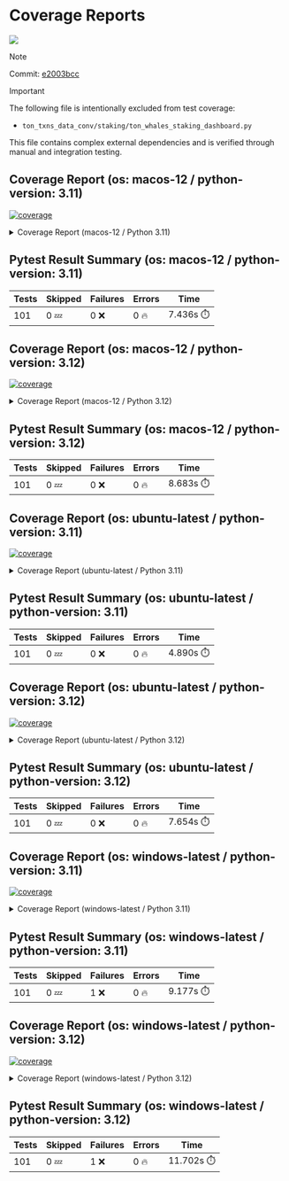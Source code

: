 # Coverage Reports
[![](https://github.com/7rikazhexde/ton-txns-data-conv/actions/workflows/test_branch.yml/badge.svg)](https://github.com/7rikazhexde/ton-txns-data-conv/actions/workflows/test_branch.yml)

> [!Note]
> 
> Commit: [e2003bcc](https://github.com/7rikazhexde/ton-txns-data-conv/tree/e2003bcc)

> [!Important]
> The following file is intentionally excluded from test coverage:
> - `ton_txns_data_conv/staking/ton_whales_staking_dashboard.py`
> 
> This file contains complex external dependencies and is verified through manual and integration testing.
> 
## Coverage Report (os: macos-12 / python-version: 3.11)
<a href="https://github.com/7rikazhexde/ton-txns-data-conv/blob/e2003bcc44d9b5538ed4404ec7d2c73d9da3d9a9/README.md"><img alt="coverage" src="https://img.shields.io/badge/coverage-100%25-brightgreen.svg" /></a><details><summary>Coverage Report (macos-12 / Python 3.11) </summary><table><tr><th>File</th><th>Stmts</th><th>Miss</th><th>Cover</th><th>Missing</th></tr><tbody><tr><td><a href="https://github.com/7rikazhexde/ton-txns-data-conv/blob/e2003bcc44d9b5538ed4404ec7d2c73d9da3d9a9/ton_txns_data_conv/__init__.py">\_\_init\_\_.py</a></td><td>0</td><td>0</td><td>100%</td><td>&nbsp;</td></tr><tr><td colspan="5"><b>account</b></td></tr><tr><td>&nbsp; &nbsp;<a href="https://github.com/7rikazhexde/ton-txns-data-conv/blob/e2003bcc44d9b5538ed4404ec7d2c73d9da3d9a9/ton_txns_data_conv/account/__init__.py">\_\_init\_\_.py</a></td><td>0</td><td>0</td><td>100%</td><td>&nbsp;</td></tr><tr><td>&nbsp; &nbsp;<a href="https://github.com/7rikazhexde/ton-txns-data-conv/blob/e2003bcc44d9b5538ed4404ec7d2c73d9da3d9a9/ton_txns_data_conv/account/get_latest_ton_amount_calculation.py">get_latest_ton_amount_calculation.py</a></td><td>71</td><td>0</td><td>100%</td><td>&nbsp;</td></tr><tr><td>&nbsp; &nbsp;<a href="https://github.com/7rikazhexde/ton-txns-data-conv/blob/e2003bcc44d9b5538ed4404ec7d2c73d9da3d9a9/ton_txns_data_conv/account/get_latest_ton_amount_calculation_async_aiohttp.py">get_latest_ton_amount_calculation_async_aiohttp.py</a></td><td>86</td><td>0</td><td>100%</td><td>&nbsp;</td></tr><tr><td>&nbsp; &nbsp;<a href="https://github.com/7rikazhexde/ton-txns-data-conv/blob/e2003bcc44d9b5538ed4404ec7d2c73d9da3d9a9/ton_txns_data_conv/account/get_latest_ton_amount_calculation_sync.py">get_latest_ton_amount_calculation_sync.py</a></td><td>87</td><td>0</td><td>100%</td><td>&nbsp;</td></tr><tr><td>&nbsp; &nbsp;<a href="https://github.com/7rikazhexde/ton-txns-data-conv/blob/e2003bcc44d9b5538ed4404ec7d2c73d9da3d9a9/ton_txns_data_conv/account/get_ton_txns_api.py">get_ton_txns_api.py</a></td><td>55</td><td>0</td><td>100%</td><td>&nbsp;</td></tr><tr><td colspan="5"><b>staking</b></td></tr><tr><td>&nbsp; &nbsp;<a href="https://github.com/7rikazhexde/ton-txns-data-conv/blob/e2003bcc44d9b5538ed4404ec7d2c73d9da3d9a9/ton_txns_data_conv/staking/__init__.py">\_\_init\_\_.py</a></td><td>0</td><td>0</td><td>100%</td><td>&nbsp;</td></tr><tr><td>&nbsp; &nbsp;<a href="https://github.com/7rikazhexde/ton-txns-data-conv/blob/e2003bcc44d9b5538ed4404ec7d2c73d9da3d9a9/ton_txns_data_conv/staking/create_ton_stkrwd_cryptact_custom.py">create_ton_stkrwd_cryptact_custom.py</a></td><td>40</td><td>0</td><td>100%</td><td>&nbsp;</td></tr><tr><td colspan="5"><b>utils</b></td></tr><tr><td>&nbsp; &nbsp;<a href="https://github.com/7rikazhexde/ton-txns-data-conv/blob/e2003bcc44d9b5538ed4404ec7d2c73d9da3d9a9/ton_txns_data_conv/utils/__init__.py">\_\_init\_\_.py</a></td><td>0</td><td>0</td><td>100%</td><td>&nbsp;</td></tr><tr><td>&nbsp; &nbsp;<a href="https://github.com/7rikazhexde/ton-txns-data-conv/blob/e2003bcc44d9b5538ed4404ec7d2c73d9da3d9a9/ton_txns_data_conv/utils/config_loader.py">config_loader.py</a></td><td>20</td><td>0</td><td>100%</td><td>&nbsp;</td></tr><tr><td>&nbsp; &nbsp;<a href="https://github.com/7rikazhexde/ton-txns-data-conv/blob/e2003bcc44d9b5538ed4404ec7d2c73d9da3d9a9/ton_txns_data_conv/utils/ton_address_conv.py">ton_address_conv.py</a></td><td>10</td><td>0</td><td>100%</td><td>&nbsp;</td></tr><tr><td><b>TOTAL</b></td><td><b>369</b></td><td><b>0</b></td><td><b>100%</b></td><td>&nbsp;</td></tr></tbody></table></details>

## Pytest Result Summary (os: macos-12 / python-version: 3.11)
| Tests | Skipped | Failures | Errors | Time |
| ----- | ------- | -------- | -------- | ------------------ |
| 101 | 0 :zzz: | 0 :x: | 0 :fire: | 7.436s :stopwatch: |


## Coverage Report (os: macos-12 / python-version: 3.12)
<a href="https://github.com/7rikazhexde/ton-txns-data-conv/blob/e2003bcc44d9b5538ed4404ec7d2c73d9da3d9a9/README.md"><img alt="coverage" src="https://img.shields.io/badge/coverage-100%25-brightgreen.svg" /></a><details><summary>Coverage Report (macos-12 / Python 3.12) </summary><table><tr><th>File</th><th>Stmts</th><th>Miss</th><th>Cover</th><th>Missing</th></tr><tbody><tr><td><a href="https://github.com/7rikazhexde/ton-txns-data-conv/blob/e2003bcc44d9b5538ed4404ec7d2c73d9da3d9a9/ton_txns_data_conv/__init__.py">\_\_init\_\_.py</a></td><td>0</td><td>0</td><td>100%</td><td>&nbsp;</td></tr><tr><td colspan="5"><b>account</b></td></tr><tr><td>&nbsp; &nbsp;<a href="https://github.com/7rikazhexde/ton-txns-data-conv/blob/e2003bcc44d9b5538ed4404ec7d2c73d9da3d9a9/ton_txns_data_conv/account/__init__.py">\_\_init\_\_.py</a></td><td>0</td><td>0</td><td>100%</td><td>&nbsp;</td></tr><tr><td>&nbsp; &nbsp;<a href="https://github.com/7rikazhexde/ton-txns-data-conv/blob/e2003bcc44d9b5538ed4404ec7d2c73d9da3d9a9/ton_txns_data_conv/account/get_latest_ton_amount_calculation.py">get_latest_ton_amount_calculation.py</a></td><td>71</td><td>0</td><td>100%</td><td>&nbsp;</td></tr><tr><td>&nbsp; &nbsp;<a href="https://github.com/7rikazhexde/ton-txns-data-conv/blob/e2003bcc44d9b5538ed4404ec7d2c73d9da3d9a9/ton_txns_data_conv/account/get_latest_ton_amount_calculation_async_aiohttp.py">get_latest_ton_amount_calculation_async_aiohttp.py</a></td><td>86</td><td>0</td><td>100%</td><td>&nbsp;</td></tr><tr><td>&nbsp; &nbsp;<a href="https://github.com/7rikazhexde/ton-txns-data-conv/blob/e2003bcc44d9b5538ed4404ec7d2c73d9da3d9a9/ton_txns_data_conv/account/get_latest_ton_amount_calculation_sync.py">get_latest_ton_amount_calculation_sync.py</a></td><td>87</td><td>0</td><td>100%</td><td>&nbsp;</td></tr><tr><td>&nbsp; &nbsp;<a href="https://github.com/7rikazhexde/ton-txns-data-conv/blob/e2003bcc44d9b5538ed4404ec7d2c73d9da3d9a9/ton_txns_data_conv/account/get_ton_txns_api.py">get_ton_txns_api.py</a></td><td>55</td><td>0</td><td>100%</td><td>&nbsp;</td></tr><tr><td colspan="5"><b>staking</b></td></tr><tr><td>&nbsp; &nbsp;<a href="https://github.com/7rikazhexde/ton-txns-data-conv/blob/e2003bcc44d9b5538ed4404ec7d2c73d9da3d9a9/ton_txns_data_conv/staking/__init__.py">\_\_init\_\_.py</a></td><td>0</td><td>0</td><td>100%</td><td>&nbsp;</td></tr><tr><td>&nbsp; &nbsp;<a href="https://github.com/7rikazhexde/ton-txns-data-conv/blob/e2003bcc44d9b5538ed4404ec7d2c73d9da3d9a9/ton_txns_data_conv/staking/create_ton_stkrwd_cryptact_custom.py">create_ton_stkrwd_cryptact_custom.py</a></td><td>40</td><td>0</td><td>100%</td><td>&nbsp;</td></tr><tr><td colspan="5"><b>utils</b></td></tr><tr><td>&nbsp; &nbsp;<a href="https://github.com/7rikazhexde/ton-txns-data-conv/blob/e2003bcc44d9b5538ed4404ec7d2c73d9da3d9a9/ton_txns_data_conv/utils/__init__.py">\_\_init\_\_.py</a></td><td>0</td><td>0</td><td>100%</td><td>&nbsp;</td></tr><tr><td>&nbsp; &nbsp;<a href="https://github.com/7rikazhexde/ton-txns-data-conv/blob/e2003bcc44d9b5538ed4404ec7d2c73d9da3d9a9/ton_txns_data_conv/utils/config_loader.py">config_loader.py</a></td><td>20</td><td>0</td><td>100%</td><td>&nbsp;</td></tr><tr><td>&nbsp; &nbsp;<a href="https://github.com/7rikazhexde/ton-txns-data-conv/blob/e2003bcc44d9b5538ed4404ec7d2c73d9da3d9a9/ton_txns_data_conv/utils/ton_address_conv.py">ton_address_conv.py</a></td><td>10</td><td>0</td><td>100%</td><td>&nbsp;</td></tr><tr><td><b>TOTAL</b></td><td><b>369</b></td><td><b>0</b></td><td><b>100%</b></td><td>&nbsp;</td></tr></tbody></table></details>

## Pytest Result Summary (os: macos-12 / python-version: 3.12)
| Tests | Skipped | Failures | Errors | Time |
| ----- | ------- | -------- | -------- | ------------------ |
| 101 | 0 :zzz: | 0 :x: | 0 :fire: | 8.683s :stopwatch: |


## Coverage Report (os: ubuntu-latest / python-version: 3.11)
<a href="https://github.com/7rikazhexde/ton-txns-data-conv/blob/e2003bcc44d9b5538ed4404ec7d2c73d9da3d9a9/README.md"><img alt="coverage" src="https://img.shields.io/badge/coverage-100%25-brightgreen.svg" /></a><details><summary>Coverage Report (ubuntu-latest / Python 3.11) </summary><table><tr><th>File</th><th>Stmts</th><th>Miss</th><th>Cover</th><th>Missing</th></tr><tbody><tr><td><a href="https://github.com/7rikazhexde/ton-txns-data-conv/blob/e2003bcc44d9b5538ed4404ec7d2c73d9da3d9a9/ton_txns_data_conv/__init__.py">\_\_init\_\_.py</a></td><td>0</td><td>0</td><td>100%</td><td>&nbsp;</td></tr><tr><td colspan="5"><b>account</b></td></tr><tr><td>&nbsp; &nbsp;<a href="https://github.com/7rikazhexde/ton-txns-data-conv/blob/e2003bcc44d9b5538ed4404ec7d2c73d9da3d9a9/ton_txns_data_conv/account/__init__.py">\_\_init\_\_.py</a></td><td>0</td><td>0</td><td>100%</td><td>&nbsp;</td></tr><tr><td>&nbsp; &nbsp;<a href="https://github.com/7rikazhexde/ton-txns-data-conv/blob/e2003bcc44d9b5538ed4404ec7d2c73d9da3d9a9/ton_txns_data_conv/account/get_latest_ton_amount_calculation.py">get_latest_ton_amount_calculation.py</a></td><td>71</td><td>0</td><td>100%</td><td>&nbsp;</td></tr><tr><td>&nbsp; &nbsp;<a href="https://github.com/7rikazhexde/ton-txns-data-conv/blob/e2003bcc44d9b5538ed4404ec7d2c73d9da3d9a9/ton_txns_data_conv/account/get_latest_ton_amount_calculation_async_aiohttp.py">get_latest_ton_amount_calculation_async_aiohttp.py</a></td><td>86</td><td>0</td><td>100%</td><td>&nbsp;</td></tr><tr><td>&nbsp; &nbsp;<a href="https://github.com/7rikazhexde/ton-txns-data-conv/blob/e2003bcc44d9b5538ed4404ec7d2c73d9da3d9a9/ton_txns_data_conv/account/get_latest_ton_amount_calculation_sync.py">get_latest_ton_amount_calculation_sync.py</a></td><td>87</td><td>0</td><td>100%</td><td>&nbsp;</td></tr><tr><td>&nbsp; &nbsp;<a href="https://github.com/7rikazhexde/ton-txns-data-conv/blob/e2003bcc44d9b5538ed4404ec7d2c73d9da3d9a9/ton_txns_data_conv/account/get_ton_txns_api.py">get_ton_txns_api.py</a></td><td>55</td><td>0</td><td>100%</td><td>&nbsp;</td></tr><tr><td colspan="5"><b>staking</b></td></tr><tr><td>&nbsp; &nbsp;<a href="https://github.com/7rikazhexde/ton-txns-data-conv/blob/e2003bcc44d9b5538ed4404ec7d2c73d9da3d9a9/ton_txns_data_conv/staking/__init__.py">\_\_init\_\_.py</a></td><td>0</td><td>0</td><td>100%</td><td>&nbsp;</td></tr><tr><td>&nbsp; &nbsp;<a href="https://github.com/7rikazhexde/ton-txns-data-conv/blob/e2003bcc44d9b5538ed4404ec7d2c73d9da3d9a9/ton_txns_data_conv/staking/create_ton_stkrwd_cryptact_custom.py">create_ton_stkrwd_cryptact_custom.py</a></td><td>40</td><td>0</td><td>100%</td><td>&nbsp;</td></tr><tr><td colspan="5"><b>utils</b></td></tr><tr><td>&nbsp; &nbsp;<a href="https://github.com/7rikazhexde/ton-txns-data-conv/blob/e2003bcc44d9b5538ed4404ec7d2c73d9da3d9a9/ton_txns_data_conv/utils/__init__.py">\_\_init\_\_.py</a></td><td>0</td><td>0</td><td>100%</td><td>&nbsp;</td></tr><tr><td>&nbsp; &nbsp;<a href="https://github.com/7rikazhexde/ton-txns-data-conv/blob/e2003bcc44d9b5538ed4404ec7d2c73d9da3d9a9/ton_txns_data_conv/utils/config_loader.py">config_loader.py</a></td><td>20</td><td>0</td><td>100%</td><td>&nbsp;</td></tr><tr><td>&nbsp; &nbsp;<a href="https://github.com/7rikazhexde/ton-txns-data-conv/blob/e2003bcc44d9b5538ed4404ec7d2c73d9da3d9a9/ton_txns_data_conv/utils/ton_address_conv.py">ton_address_conv.py</a></td><td>10</td><td>0</td><td>100%</td><td>&nbsp;</td></tr><tr><td><b>TOTAL</b></td><td><b>369</b></td><td><b>0</b></td><td><b>100%</b></td><td>&nbsp;</td></tr></tbody></table></details>

## Pytest Result Summary (os: ubuntu-latest / python-version: 3.11)
| Tests | Skipped | Failures | Errors | Time |
| ----- | ------- | -------- | -------- | ------------------ |
| 101 | 0 :zzz: | 0 :x: | 0 :fire: | 4.890s :stopwatch: |


## Coverage Report (os: ubuntu-latest / python-version: 3.12)
<a href="https://github.com/7rikazhexde/ton-txns-data-conv/blob/e2003bcc44d9b5538ed4404ec7d2c73d9da3d9a9/README.md"><img alt="coverage" src="https://img.shields.io/badge/coverage-100%25-brightgreen.svg" /></a><details><summary>Coverage Report (ubuntu-latest / Python 3.12) </summary><table><tr><th>File</th><th>Stmts</th><th>Miss</th><th>Cover</th><th>Missing</th></tr><tbody><tr><td><a href="https://github.com/7rikazhexde/ton-txns-data-conv/blob/e2003bcc44d9b5538ed4404ec7d2c73d9da3d9a9/ton_txns_data_conv/__init__.py">\_\_init\_\_.py</a></td><td>0</td><td>0</td><td>100%</td><td>&nbsp;</td></tr><tr><td colspan="5"><b>account</b></td></tr><tr><td>&nbsp; &nbsp;<a href="https://github.com/7rikazhexde/ton-txns-data-conv/blob/e2003bcc44d9b5538ed4404ec7d2c73d9da3d9a9/ton_txns_data_conv/account/__init__.py">\_\_init\_\_.py</a></td><td>0</td><td>0</td><td>100%</td><td>&nbsp;</td></tr><tr><td>&nbsp; &nbsp;<a href="https://github.com/7rikazhexde/ton-txns-data-conv/blob/e2003bcc44d9b5538ed4404ec7d2c73d9da3d9a9/ton_txns_data_conv/account/get_latest_ton_amount_calculation.py">get_latest_ton_amount_calculation.py</a></td><td>71</td><td>0</td><td>100%</td><td>&nbsp;</td></tr><tr><td>&nbsp; &nbsp;<a href="https://github.com/7rikazhexde/ton-txns-data-conv/blob/e2003bcc44d9b5538ed4404ec7d2c73d9da3d9a9/ton_txns_data_conv/account/get_latest_ton_amount_calculation_async_aiohttp.py">get_latest_ton_amount_calculation_async_aiohttp.py</a></td><td>86</td><td>0</td><td>100%</td><td>&nbsp;</td></tr><tr><td>&nbsp; &nbsp;<a href="https://github.com/7rikazhexde/ton-txns-data-conv/blob/e2003bcc44d9b5538ed4404ec7d2c73d9da3d9a9/ton_txns_data_conv/account/get_latest_ton_amount_calculation_sync.py">get_latest_ton_amount_calculation_sync.py</a></td><td>87</td><td>0</td><td>100%</td><td>&nbsp;</td></tr><tr><td>&nbsp; &nbsp;<a href="https://github.com/7rikazhexde/ton-txns-data-conv/blob/e2003bcc44d9b5538ed4404ec7d2c73d9da3d9a9/ton_txns_data_conv/account/get_ton_txns_api.py">get_ton_txns_api.py</a></td><td>55</td><td>0</td><td>100%</td><td>&nbsp;</td></tr><tr><td colspan="5"><b>staking</b></td></tr><tr><td>&nbsp; &nbsp;<a href="https://github.com/7rikazhexde/ton-txns-data-conv/blob/e2003bcc44d9b5538ed4404ec7d2c73d9da3d9a9/ton_txns_data_conv/staking/__init__.py">\_\_init\_\_.py</a></td><td>0</td><td>0</td><td>100%</td><td>&nbsp;</td></tr><tr><td>&nbsp; &nbsp;<a href="https://github.com/7rikazhexde/ton-txns-data-conv/blob/e2003bcc44d9b5538ed4404ec7d2c73d9da3d9a9/ton_txns_data_conv/staking/create_ton_stkrwd_cryptact_custom.py">create_ton_stkrwd_cryptact_custom.py</a></td><td>40</td><td>0</td><td>100%</td><td>&nbsp;</td></tr><tr><td colspan="5"><b>utils</b></td></tr><tr><td>&nbsp; &nbsp;<a href="https://github.com/7rikazhexde/ton-txns-data-conv/blob/e2003bcc44d9b5538ed4404ec7d2c73d9da3d9a9/ton_txns_data_conv/utils/__init__.py">\_\_init\_\_.py</a></td><td>0</td><td>0</td><td>100%</td><td>&nbsp;</td></tr><tr><td>&nbsp; &nbsp;<a href="https://github.com/7rikazhexde/ton-txns-data-conv/blob/e2003bcc44d9b5538ed4404ec7d2c73d9da3d9a9/ton_txns_data_conv/utils/config_loader.py">config_loader.py</a></td><td>20</td><td>0</td><td>100%</td><td>&nbsp;</td></tr><tr><td>&nbsp; &nbsp;<a href="https://github.com/7rikazhexde/ton-txns-data-conv/blob/e2003bcc44d9b5538ed4404ec7d2c73d9da3d9a9/ton_txns_data_conv/utils/ton_address_conv.py">ton_address_conv.py</a></td><td>10</td><td>0</td><td>100%</td><td>&nbsp;</td></tr><tr><td><b>TOTAL</b></td><td><b>369</b></td><td><b>0</b></td><td><b>100%</b></td><td>&nbsp;</td></tr></tbody></table></details>

## Pytest Result Summary (os: ubuntu-latest / python-version: 3.12)
| Tests | Skipped | Failures | Errors | Time |
| ----- | ------- | -------- | -------- | ------------------ |
| 101 | 0 :zzz: | 0 :x: | 0 :fire: | 7.654s :stopwatch: |


## Coverage Report (os: windows-latest / python-version: 3.11)
<a href="https://github.com/7rikazhexde/ton-txns-data-conv/blob/e2003bcc44d9b5538ed4404ec7d2c73d9da3d9a9/README.md"><img alt="coverage" src="https://img.shields.io/badge/coverage-100%25-brightgreen.svg" /></a><details><summary>Coverage Report (windows-latest / Python 3.11) </summary><table><tr><th>File</th><th>Stmts</th><th>Miss</th><th>Cover</th><th>Missing</th></tr><tbody><tr><td><a href="https://github.com/7rikazhexde/ton-txns-data-conv/blob/e2003bcc44d9b5538ed4404ec7d2c73d9da3d9a9/ton_txns_data_conv/__init__.py">\_\_init\_\_.py</a></td><td>0</td><td>0</td><td>100%</td><td>&nbsp;</td></tr><tr><td colspan="5"><b>account</b></td></tr><tr><td>&nbsp; &nbsp;<a href="https://github.com/7rikazhexde/ton-txns-data-conv/blob/e2003bcc44d9b5538ed4404ec7d2c73d9da3d9a9/ton_txns_data_conv/account/__init__.py">\_\_init\_\_.py</a></td><td>0</td><td>0</td><td>100%</td><td>&nbsp;</td></tr><tr><td>&nbsp; &nbsp;<a href="https://github.com/7rikazhexde/ton-txns-data-conv/blob/e2003bcc44d9b5538ed4404ec7d2c73d9da3d9a9/ton_txns_data_conv/account/get_latest_ton_amount_calculation.py">get_latest_ton_amount_calculation.py</a></td><td>71</td><td>0</td><td>100%</td><td>&nbsp;</td></tr><tr><td>&nbsp; &nbsp;<a href="https://github.com/7rikazhexde/ton-txns-data-conv/blob/e2003bcc44d9b5538ed4404ec7d2c73d9da3d9a9/ton_txns_data_conv/account/get_latest_ton_amount_calculation_async_aiohttp.py">get_latest_ton_amount_calculation_async_aiohttp.py</a></td><td>86</td><td>0</td><td>100%</td><td>&nbsp;</td></tr><tr><td>&nbsp; &nbsp;<a href="https://github.com/7rikazhexde/ton-txns-data-conv/blob/e2003bcc44d9b5538ed4404ec7d2c73d9da3d9a9/ton_txns_data_conv/account/get_latest_ton_amount_calculation_sync.py">get_latest_ton_amount_calculation_sync.py</a></td><td>87</td><td>0</td><td>100%</td><td>&nbsp;</td></tr><tr><td>&nbsp; &nbsp;<a href="https://github.com/7rikazhexde/ton-txns-data-conv/blob/e2003bcc44d9b5538ed4404ec7d2c73d9da3d9a9/ton_txns_data_conv/account/get_ton_txns_api.py">get_ton_txns_api.py</a></td><td>55</td><td>0</td><td>100%</td><td>&nbsp;</td></tr><tr><td colspan="5"><b>staking</b></td></tr><tr><td>&nbsp; &nbsp;<a href="https://github.com/7rikazhexde/ton-txns-data-conv/blob/e2003bcc44d9b5538ed4404ec7d2c73d9da3d9a9/ton_txns_data_conv/staking/__init__.py">\_\_init\_\_.py</a></td><td>0</td><td>0</td><td>100%</td><td>&nbsp;</td></tr><tr><td>&nbsp; &nbsp;<a href="https://github.com/7rikazhexde/ton-txns-data-conv/blob/e2003bcc44d9b5538ed4404ec7d2c73d9da3d9a9/ton_txns_data_conv/staking/create_ton_stkrwd_cryptact_custom.py">create_ton_stkrwd_cryptact_custom.py</a></td><td>40</td><td>0</td><td>100%</td><td>&nbsp;</td></tr><tr><td colspan="5"><b>utils</b></td></tr><tr><td>&nbsp; &nbsp;<a href="https://github.com/7rikazhexde/ton-txns-data-conv/blob/e2003bcc44d9b5538ed4404ec7d2c73d9da3d9a9/ton_txns_data_conv/utils/__init__.py">\_\_init\_\_.py</a></td><td>0</td><td>0</td><td>100%</td><td>&nbsp;</td></tr><tr><td>&nbsp; &nbsp;<a href="https://github.com/7rikazhexde/ton-txns-data-conv/blob/e2003bcc44d9b5538ed4404ec7d2c73d9da3d9a9/ton_txns_data_conv/utils/config_loader.py">config_loader.py</a></td><td>20</td><td>0</td><td>100%</td><td>&nbsp;</td></tr><tr><td>&nbsp; &nbsp;<a href="https://github.com/7rikazhexde/ton-txns-data-conv/blob/e2003bcc44d9b5538ed4404ec7d2c73d9da3d9a9/ton_txns_data_conv/utils/ton_address_conv.py">ton_address_conv.py</a></td><td>10</td><td>0</td><td>100%</td><td>&nbsp;</td></tr><tr><td><b>TOTAL</b></td><td><b>369</b></td><td><b>0</b></td><td><b>100%</b></td><td>&nbsp;</td></tr></tbody></table></details>

## Pytest Result Summary (os: windows-latest / python-version: 3.11)
| Tests | Skipped | Failures | Errors | Time |
| ----- | ------- | -------- | -------- | ------------------ |
| 101 | 0 :zzz: | 1 :x: | 0 :fire: | 9.177s :stopwatch: |


## Coverage Report (os: windows-latest / python-version: 3.12)
<a href="https://github.com/7rikazhexde/ton-txns-data-conv/blob/e2003bcc44d9b5538ed4404ec7d2c73d9da3d9a9/README.md"><img alt="coverage" src="https://img.shields.io/badge/coverage-100%25-brightgreen.svg" /></a><details><summary>Coverage Report (windows-latest / Python 3.12) </summary><table><tr><th>File</th><th>Stmts</th><th>Miss</th><th>Cover</th><th>Missing</th></tr><tbody><tr><td><a href="https://github.com/7rikazhexde/ton-txns-data-conv/blob/e2003bcc44d9b5538ed4404ec7d2c73d9da3d9a9/ton_txns_data_conv/__init__.py">\_\_init\_\_.py</a></td><td>0</td><td>0</td><td>100%</td><td>&nbsp;</td></tr><tr><td colspan="5"><b>account</b></td></tr><tr><td>&nbsp; &nbsp;<a href="https://github.com/7rikazhexde/ton-txns-data-conv/blob/e2003bcc44d9b5538ed4404ec7d2c73d9da3d9a9/ton_txns_data_conv/account/__init__.py">\_\_init\_\_.py</a></td><td>0</td><td>0</td><td>100%</td><td>&nbsp;</td></tr><tr><td>&nbsp; &nbsp;<a href="https://github.com/7rikazhexde/ton-txns-data-conv/blob/e2003bcc44d9b5538ed4404ec7d2c73d9da3d9a9/ton_txns_data_conv/account/get_latest_ton_amount_calculation.py">get_latest_ton_amount_calculation.py</a></td><td>71</td><td>0</td><td>100%</td><td>&nbsp;</td></tr><tr><td>&nbsp; &nbsp;<a href="https://github.com/7rikazhexde/ton-txns-data-conv/blob/e2003bcc44d9b5538ed4404ec7d2c73d9da3d9a9/ton_txns_data_conv/account/get_latest_ton_amount_calculation_async_aiohttp.py">get_latest_ton_amount_calculation_async_aiohttp.py</a></td><td>86</td><td>0</td><td>100%</td><td>&nbsp;</td></tr><tr><td>&nbsp; &nbsp;<a href="https://github.com/7rikazhexde/ton-txns-data-conv/blob/e2003bcc44d9b5538ed4404ec7d2c73d9da3d9a9/ton_txns_data_conv/account/get_latest_ton_amount_calculation_sync.py">get_latest_ton_amount_calculation_sync.py</a></td><td>87</td><td>0</td><td>100%</td><td>&nbsp;</td></tr><tr><td>&nbsp; &nbsp;<a href="https://github.com/7rikazhexde/ton-txns-data-conv/blob/e2003bcc44d9b5538ed4404ec7d2c73d9da3d9a9/ton_txns_data_conv/account/get_ton_txns_api.py">get_ton_txns_api.py</a></td><td>55</td><td>0</td><td>100%</td><td>&nbsp;</td></tr><tr><td colspan="5"><b>staking</b></td></tr><tr><td>&nbsp; &nbsp;<a href="https://github.com/7rikazhexde/ton-txns-data-conv/blob/e2003bcc44d9b5538ed4404ec7d2c73d9da3d9a9/ton_txns_data_conv/staking/__init__.py">\_\_init\_\_.py</a></td><td>0</td><td>0</td><td>100%</td><td>&nbsp;</td></tr><tr><td>&nbsp; &nbsp;<a href="https://github.com/7rikazhexde/ton-txns-data-conv/blob/e2003bcc44d9b5538ed4404ec7d2c73d9da3d9a9/ton_txns_data_conv/staking/create_ton_stkrwd_cryptact_custom.py">create_ton_stkrwd_cryptact_custom.py</a></td><td>40</td><td>0</td><td>100%</td><td>&nbsp;</td></tr><tr><td colspan="5"><b>utils</b></td></tr><tr><td>&nbsp; &nbsp;<a href="https://github.com/7rikazhexde/ton-txns-data-conv/blob/e2003bcc44d9b5538ed4404ec7d2c73d9da3d9a9/ton_txns_data_conv/utils/__init__.py">\_\_init\_\_.py</a></td><td>0</td><td>0</td><td>100%</td><td>&nbsp;</td></tr><tr><td>&nbsp; &nbsp;<a href="https://github.com/7rikazhexde/ton-txns-data-conv/blob/e2003bcc44d9b5538ed4404ec7d2c73d9da3d9a9/ton_txns_data_conv/utils/config_loader.py">config_loader.py</a></td><td>20</td><td>0</td><td>100%</td><td>&nbsp;</td></tr><tr><td>&nbsp; &nbsp;<a href="https://github.com/7rikazhexde/ton-txns-data-conv/blob/e2003bcc44d9b5538ed4404ec7d2c73d9da3d9a9/ton_txns_data_conv/utils/ton_address_conv.py">ton_address_conv.py</a></td><td>10</td><td>0</td><td>100%</td><td>&nbsp;</td></tr><tr><td><b>TOTAL</b></td><td><b>369</b></td><td><b>0</b></td><td><b>100%</b></td><td>&nbsp;</td></tr></tbody></table></details>

## Pytest Result Summary (os: windows-latest / python-version: 3.12)
| Tests | Skipped | Failures | Errors | Time |
| ----- | ------- | -------- | -------- | ------------------ |
| 101 | 0 :zzz: | 1 :x: | 0 :fire: | 11.702s :stopwatch: |


